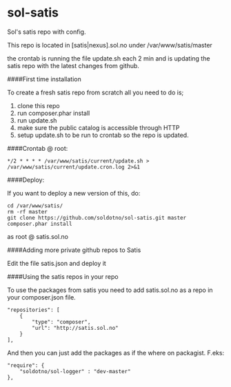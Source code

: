 sol-satis
=========

Sol's satis repo with config. 

This repo is located in [satis|nexus].sol.no under /var/www/satis/master

the crontab is running the file update.sh each 2 min and is updating the satis repo with the latest changes from github.


####First time installation

To create a fresh satis repo from scratch all you need to do is;

1. clone this repo
2. run composer.phar install
3. run update.sh
4. make sure the public catalog is accessible through HTTP
5. setup update.sh to be run to crontab so the repo is updated.


####Crontab @ root:

    */2 * * * * /var/www/satis/current/update.sh > /var/www/satis/current/update.cron.log 2>&1


####Deploy:

If you want to deploy a new version of this, do:

    cd /var/www/satis/
    rm -rf master
    git clone https://github.com/soldotno/sol-satis.git master
    composer.phar install

as root @ satis.sol.no

####Adding more private github repos to Satis

Edit the file satis.json and deploy it

####Using the satis repos in your repo

To use the packages from satis you need to add satis.sol.no as a repo in your composer.json file.

    "repositories": [
        {
            "type": "composer",
            "url": "http://satis.sol.no"
        }
    ],
    
And then you can just add the packages as if the where on packagist. F.eks:

    "require": {
        "soldotno/sol-logger" : "dev-master"
    },


